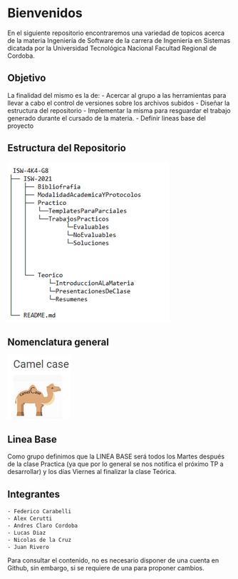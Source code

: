 # Bienvenidos
En el siguiente repositorio encontraremos una variedad de topicos acerca de la materia Ingeniería de Software 
de la carrera de Ingeniería en Sistemas dicatada por la Universidad Tecnológica Nacional Facultad Regional de Cordoba.

## Objetivo
La finalidad del mismo es la de:
    - Acercar al grupo a las herramientas para llevar a cabo el control de versiones sobre los archivos subidos
    - Diseñar la estructura del repositorio
    - Implementar la misma para resguardar el trabajo generado durante el cursado de la materia.
    - Definir lineas base del proyecto

## Estructura del Repositorio 

![Screenshot](screenshot1.png)

## Nomenclatura general
![Screenshot](screenshot2.png)


## Linea Base 
   Como grupo definimos que la LINEA BASE será todos los Martes después de la clase Practica (ya que por lo general se nos notifica el próximo TP a desarrollar) y los días Viernes al finalizar la clase Teórica.

## Integrantes
    - Federico Carabelli
    - Alex Cerutti
    - Andres Claro Cordoba
    - Lucas Diaz
    - Nicolas de la Cruz
    - Juan Rivero

Para consultar el contenido, no es necesario disponer de una cuenta en Github, sin embargo, si se requiere de una para proponer cambios.
